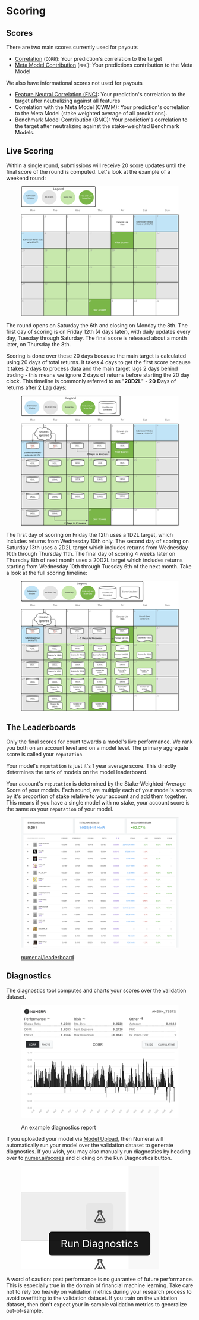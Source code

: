 # Scoring

## Scores

There are two main scores currently used for payouts

* [Correlation](https://docs.numer.ai/tournament/correlation-corr) (`CORR`): Your prediction's correlation to the target
* [Meta Model Contribution](meta-model-contribution-mmc.md) (`MMC`): Your predictions contribution to the Meta Model

We also have informational scores not used for payouts

* [Feature Neutral Correlation (FNC)](feature-neutral-correlation.md): Your prediction's correlation to the target after neutralizing against all features &#x20;
* Correlation with the Meta Model (CWMM): Your prediction's correlation to the Meta Model (stake weighted average of all predictions).
* Benchmark Model Contribution (BMC): Your prediction's correlation to the target after neutralizing against the stake-weighted Benchmark Models.

## Live Scoring

Within a single round, submissions will receive 20 score updates until the final score of the round is computed. Let's look at the example of a weekend round:

<figure><img src="../../.gitbook/assets/scoring_calendar_1 (1).png" alt="" width="563"><figcaption></figcaption></figure>

The round opens on Saturday the 6th and closing on Monday the 8th. The first day of scoring is on Friday 12th (4 days later), with daily updates every day, Tuesday through Saturday. The final score is released about a month later, on Thursday the 8th.

Scoring is done over these 20 days because the main target is calculated using 20 days of total returns. It takes 4 days to get the first score because it takes 2 days to process data and the main target lags 2 days behind trading - this means we ignore 2 days of returns before starting the 20 day clock. This timeline is commonly referred to as "**20D2L**" - **20** **D**ays of returns after **2** **L**ag days:

<figure><img src="../../.gitbook/assets/scoring_calendar_2.png" alt="" width="563"><figcaption></figcaption></figure>

The first day of scoring on Friday the  12th uses a 1D2L target, which includes returns from Wednesday 10th only. The second day of scoring on Saturday 13th uses a 2D2L target which includes returns from Wednesday 10th through Thursday 11th. The final day of scoring 4 weeks later on Thursday 8th of next month uses a 20D2L target which includes returns starting from Wednesday 10th through Tuesday 6th of the next month. Take a look at the full scoring timeline:

<figure><img src="../../.gitbook/assets/scoring_calendar_3.png" alt="" width="563"><figcaption></figcaption></figure>

## The Leaderboards

Only the final scores for count towards a model's live performance. We rank you both on an account level and on a model level. The primary aggregate score is called your `reputation`.

Your model's `reputation` is just it's 1 year average score. This directly determines the rank of models on the model leaderboard.

Your account's `reputation` is determined by the Stake-Weighted-Average Score of your models. Each round, we multiply each of your model's scores by it's proportion of stake relative to your account and add them together. This means if you have a single model with no stake, your account score is the same as your `reputation` of your model.

<figure><img src="../../.gitbook/assets/image (46).png" alt=""><figcaption><p><a href="https://numer.ai/leaderboard">numer.ai/leaderboard</a></p></figcaption></figure>

## Diagnostics

The diagnostics tool computes and charts your scores over the validation dataset.

<figure><img src="../../.gitbook/assets/image (5).png" alt=""><figcaption><p>An example diagnostics report</p></figcaption></figure>

If you uploaded your model via [Model Upload](../submissions/model-uploads.md), then Numerai will automatically run your model over the validation dataset to generate diagnostics. If you wish, you may also manually run diagnostics by heading over to [numer.ai/scores](https://numer.ai/scores) and clicking on the Run Diagnostics button.  &#x20;

&#x20; &#x20;

<figure><img src="../../.gitbook/assets/image (22).png" alt=""><figcaption></figcaption></figure>

A word of caution: past performance is no guarantee of future performance. This is especially true in the domain of financial machine learning. Take care not to rely too heavily on validation metrics during your research process to avoid overfitting to the validation dataset. If you train on the validation dataset, then don't expect your in-sample validation metrics to generalize out-of-sample.
